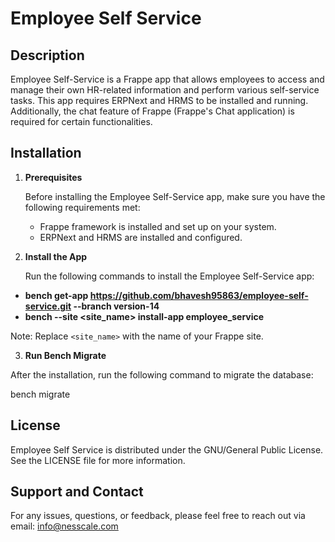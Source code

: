 # Employee Self Service

## Description

Employee Self-Service is a Frappe app that allows employees to access and manage their own HR-related information and perform various self-service tasks. This app requires ERPNext and HRMS to be installed and running. Additionally, the chat feature of Frappe (Frappe's Chat application) is required for certain functionalities.

## Installation

1. **Prerequisites**

   Before installing the Employee Self-Service app, make sure you have the following requirements met:
   - Frappe framework is installed and set up on your system.
   - ERPNext and HRMS are installed and configured.

2. **Install the App**

   Run the following commands to install the Employee Self-Service app:<br/>
- <b>bench get-app https://github.com/bhavesh95863/employee-self-service.git --branch version-14</b><br/>
- <b>bench --site <site_name> install-app employee_service</b>



Note: Replace `<site_name>` with the name of your Frappe site.

3. **Run Bench Migrate**

After the installation, run the following command to migrate the database:

bench migrate



## License

Employee Self Service is distributed under the GNU/General Public License. See the LICENSE file for more information.

## Support and Contact

For any issues, questions, or feedback, please feel free to reach out via email: [info@nesscale.com](mailto:your_info@nesscale.com)
